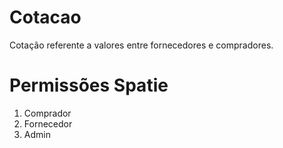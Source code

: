 # Cotacao
Cotação referente a valores entre fornecedores e compradores.

# Permissões Spatie
1. Comprador
2. Fornecedor
3. Admin


